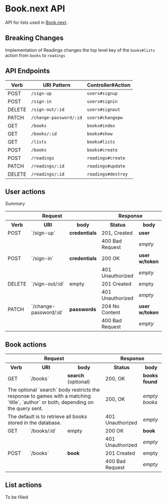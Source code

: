 # Book.next API

API for lists used in [Book.next](https://github.com/Sofistication/book-next).

## Breaking Changes

Implementation of Readings changes the top level key of the `books#lists` action from `books` to `readings`

## API Endpoints

| Verb | URI Pattern | Controller#Action |
|---|---|---|
| POST | `/sign-up` | `users#signup` |
| POST | `/sign-in` | `users#signin` |
| DELETE | `/sign-out/:id` | `users#signout` |
| PATCH | `/change-password/:id` | `users#changepw` |
| GET | `/books` | `books#index` |
| GET | `/books/:id` | `books#show` |
| GET | `/lists` | `books#lists` |
| POST | `/books` | `books#create` |
| POST | `/readings` | `readings#create` |
| PATCH | `/readings/:id` | `readings#update` |
| DELETE | `/readings/:id` | `readings#destroy` |

## User actions

*Summary*
<table>
<tr>
  <th colspan="3">Request</th>
  <th colspan="2">Response</th>
</tr>
<tr>
  <th>Verb</th>
  <th>URI</th>
  <th>body</th>
  <th>Status</th>
  <th>body</th>
</tr>
<tr>
<td>POST</td>
<td>`/sign-up`</td>
<td><strong>credentials</strong></td>
<td>201, Created</td>
<td><strong>user</strong></td>
</tr>
<tr>
  <td colspan="3"></td>
  <td>400 Bad Request</td>
  <td><em>empty</em></td>
</tr>
<tr>
<td>POST</td>
<td>`/sign-in`</td>
<td><strong>credentials</strong></td>
<td>200 OK</td>
<td><strong>user w/token</strong></td>
</tr>
<tr>
  <td colspan="3"></td>
  <td>401 Unauthorized</td>
  <td><em>empty</em></td>
</tr>
<tr>
<td>DELETE</td>
<td>`/sign-out/:id`</td>
<td>empty</td>
<td>201 Created</td>
<td>empty</td>
</tr>
<tr>
  <td colspan="3"></td>
  <td>401 Unauthorized</td>
  <td><em>empty</em></td>
</tr>
<tr>
<td>PATCH</td>
<td>`/change-password/:id`</td>
<td><strong>passwords</strong></td>
<td>204 No Content</td>
<td><strong>user w/token</strong></td>
</tr>
<tr>
  <td colspan="3"></td>
  <td>400 Bad Request</td>
  <td><em>empty</em></td>
</tr>
</table>

## Book actions

<table>
<tr>
  <th colspan="3">Request</th>
  <th colspan="2">Response</th>
</tr>
<tr>
  <th>Verb</th>
  <th>URI</th>
  <th>body</th>
  <th>Status</th>
  <th>body</th>
</tr>
<tr>
<td>GET</td>
<td>`/books`</td>
<td><strong>search</strong> (optional)</td>
<td>200, OK</td>
<td><strong>books found</strong></td>
</tr>
<tr>
  <td colspan="3">
  The optional `search` body restricts the response to games with a
   matching `title`, `author` or both, depending on the query sent.
  </td>
  <td>200, OK</td>
  <td><em>empty books</em></td>
</tr>
<tr>
  <td colspan="3">
  The default is to retrieve all books stored in the database.
  </td>
  <td>401 Unauthorized</td>
  <td><em>empty</em></td>
</tr>
<tr>
<td>GET</td>
<td>`/books/:id`</td>
<td>empty</td>
<td>200 OK</td>
<td><strong>book</strong></td>
</tr>
<tr>
  <td colspan="3"></td>
  <td>401 Unauthorized</td>
  <td><em>empty</em></td>
</tr>
<tr>
<td>POST</td>
<td>`/books`</td>
<td><strong>book</strong></td>
<td>201 Created</td>
<td>empty</td>
</tr>
<tr>
  <td colspan="3"></td>
  <td>400 Bad Request</td>
  <td><em>empty</em></td>
</tr>
<tr>
</table>

## List actions

To be filled
